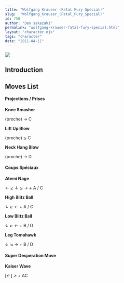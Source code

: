 ```yaml
---
title: "Wolfgang Krauser (Fatal Fury Special)"
slug:  "Wolfgang_Krauser_(Fatal_Fury_Special)"
id: 750
author: "Dan sakazaki"
permalink: "wolfgang-krauser-fatal-fury-special.html"
layout: "character.njk"
tags: "character"
date: "2011-04-11"
---
```


![](/images/Ffspkrauser.PNG)  

## Introduction

## Moves List

#### Projections / Prises

**Knee Smasher**

(proche) → C

**Lift Up Blow**

(proche) ↘ C

**Neck Hang Blow**

(proche) → D

#### Coups Spéciaux

**Atemi Nage**

← ↙ ↓ ↘ → + A / C

**High Blitz Ball**

↓ ↙ ← + A / C

**Low Blitz Ball**

↓ ↙ ← + B / D

**Leg Tomahawk**

↓ ↘ → + B / D

#### Super Desperation Move

**Kaiser Wave**

\[←\] ↗ + AC
